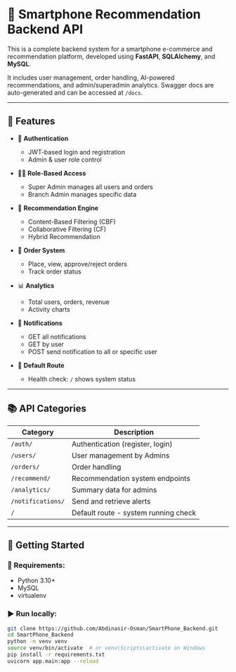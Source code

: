 # 📱 Smartphone Recommendation Backend API

This is a complete backend system for a smartphone e-commerce and recommendation platform, developed using **FastAPI**, **SQLAlchemy**, and **MySQL**.

It includes user management, order handling, AI-powered recommendations, and admin/superadmin analytics. Swagger docs are auto-generated and can be accessed at `/docs`.

---

## 🔧 Features

- 🔐 **Authentication**
  - JWT-based login and registration
  - Admin & user role control

- 🧑‍💼 **Role-Based Access**
  - Super Admin manages all users and orders
  - Branch Admin manages specific data

- 📱 **Recommendation Engine**
  - Content-Based Filtering (CBF)
  - Collaborative Filtering (CF)
  - Hybrid Recommendation

- 🛒 **Order System**
  - Place, view, approve/reject orders
  - Track order status

- 📊 **Analytics**
  - Total users, orders, revenue
  - Activity charts

- 📩 **Notifications**
  - GET all notifications
  - GET by user
  - POST send notification to all or specific user

- 💬 **Default Route**
  - Health check: `/` shows system status

---

## 📚 API Categories

| Category        | Description                           |
|----------------|---------------------------------------|
| `/auth/`        | Authentication (register, login)      |
| `/users/`       | User management by Admins             |
| `/orders/`      | Order handling                        |
| `/recommend/`   | Recommendation system endpoints       |
| `/analytics/`   | Summary data for admins               |
| `/notifications/` | Send and retrieve alerts             |
| `/`             | Default route - system running check  |

---

## 🚀 Getting Started

### 🔗 Requirements:
- Python 3.10+
- MySQL
- virtualenv

### ▶️ Run locally:
```bash
git clone https://github.com/Abdinasir-Osman/SmartPhone_Backend.git
cd SmartPhone_Backend
python -m venv venv
source venv/bin/activate  # or venv\Scripts\activate on Windows
pip install -r requirements.txt
uvicorn app.main:app --reload
